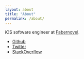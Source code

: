 ```yaml
---
layout: about
title: "About"
permalink: /about/
---
```


iOS software engineer at [Fabernovel](https://github.com/faberNovel).

- [Github](https://github.com/gaetanzanella)
- [Twitter](https://twitter.com/gaetanzanella)
- [StackOverflow](https://stackoverflow.com/users/3857555/gaétanz)
